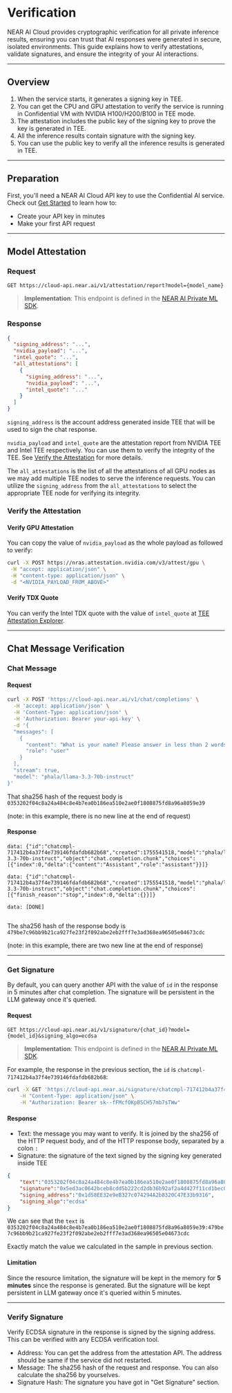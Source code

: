 # Verification

NEAR AI Cloud provides cryptographic verification for all private inference results, ensuring you can trust that AI responses were generated in secure, isolated environments. This guide explains how to verify attestations, validate signatures, and ensure the integrity of your AI interactions.

---

## Overview

1. When the service starts, it generates a signing key in TEE.
2. You can get the CPU and GPU attestation to verify the service is running in Confidential VM with NVIDIA H100/H200/B100 in TEE mode.
3. The attestation includes the public key of the signing key to prove the key is generated in TEE.
4. All the inference results contain signature with the signing key.
5. You can use the public key to verify all the inference results is generated in TEE.

---

## Preparation

First, you'll need a NEAR AI Cloud API key to use the Confidential AI service. Check out [Get Started](./get-started.md) to learn how to:

* Create your API key in minutes
* Make your first API request

---

## Model Attestation

### Request

`GET https://cloud-api.near.ai/v1/attestation/report?model={model_name}`

> **Implementation**: This endpoint is defined in the [NEAR AI Private ML SDK](https://github.com/nearai/private-ml-sdk/blob/a23fa797dfd7e676fba08cba68471b51ac9a13d9/vllm-proxy/src/app/api/v1/openai.py#L170).

### Response

```json
{
  "signing_address": "...",
  "nvidia_payload": "...",
  "intel_quote": "...",
  "all_attestations": [
    {
      "signing_address": "...",
      "nvidia_payload": "...",
      "intel_quote": "..."
    }
  ]
}
```

`signing_address` is the account address generated inside TEE that will be used to sign the chat response.

`nvidia_payload` and `intel_quote` are the attestation report from NVIDIA TEE and Intel TEE respectively. You can use them to verify the integrity of the TEE. See [Verify the Attestation](#verify-the-attestation) for more details.

The `all_attestations` is the list of all the attestations of all GPU nodes as we may add multiple TEE nodes to serve the inference requests. You can utilize the `signing_address` from the `all_attestations` to select the appropriate TEE node for verifying its integrity.

### Verify the Attestation

#### Verify GPU Attestation

You can copy the value of `nvidia_payload` as the whole payload as followed to verify:

```bash
curl -X POST https://nras.attestation.nvidia.com/v3/attest/gpu \
 -H "accept: application/json" \
 -H "content-type: application/json" \
 -d "<NVIDIA_PAYLOAD_FROM_ABOVE>"
```

#### Verify TDX Quote

You can verify the Intel TDX quote with the value of `intel_quote` at [TEE Attestation Explorer](https://proof.t16z.com/).

---

## Chat Message Verification 

### Chat Message

#### Request

```bash
curl -X POST 'https://cloud-api.near.ai/v1/chat/completions' \
  -H 'accept: application/json' \
  -H 'Content-Type: application/json' \
  -H 'Authorization: Bearer your-api-key' \
  -d '{
  "messages": [
    {
      "content": "What is your name? Please answer in less than 2 words",
      "role": "user"
    }
  ],
  "stream": true,
  "model": "phala/llama-3.3-70b-instruct"
}'
```

That sha256 hash of the request body is `0353202f04c8a24a484c8e4b7ea0b186ea510e2ae0f1808875fd8a96a8059e39`

(note: in this example, there is no new line at the end of request)

#### Response

```
data: {"id":"chatcmpl-717412b4a37f4e739146fdafdb682b68","created":1755541518,"model":"phala/llama-3.3-70b-instruct","object":"chat.completion.chunk","choices":[{"index":0,"delta":{"content":"Assistant","role":"assistant"}}]}

data: {"id":"chatcmpl-717412b4a37f4e739146fdafdb682b68","created":1755541518,"model":"phala/llama-3.3-70b-instruct","object":"chat.completion.chunk","choices":[{"finish_reason":"stop","index":0,"delta":{}}]}

data: [DONE]


```

The sha256 hash of the response body is `479be7c96bb9b21ca927fe23f2f092abe2eb2fff7e3ad368ea96505e04673cdc`

(note: in this example, there are two new line at the end of response)

---

### Get Signature

By default, you can query another API with the value of `id` in the response in 5 minutes after chat completion. The signature will be persistent in the LLM gateway once it's queried. 

#### Request

`GET https://cloud-api.near.ai/v1/signature/{chat_id}?model={model_id}&signing_algo=ecdsa`

> **Implementation**: This endpoint is defined in the [NEAR AI Private ML SDK](https://github.com/nearai/private-ml-sdk/blob/a23fa797dfd7e676fba08cba68471b51ac9a13d9/vllm-proxy/src/app/api/v1/openai.py#L257).

For example, the response in the previous section, the `id` is `chatcmpl-717412b4a37f4e739146fdafdb682b68`:

```bash
curl -X GET 'https://cloud-api.near.ai/signature/chatcmpl-717412b4a37f4e739146fdafdb682b68?model=phala/llama-3.3-70b-instruct&signing_algo=ecdsa' \
    -H "Content-Type: application/json" \
    -H "Authorization: Bearer sk--fFMcfOKpBSCH57mb7sTWw"
```

#### Response

* Text: the message you may want to verify. It is joined by the sha256 of the HTTP request body, and of the HTTP response body, separated by a colon `:`
* Signature: the signature of the text signed by the signing key generated inside TEE

```json
{
    "text":"0353202f04c8a24a484c8e4b7ea0b186ea510e2ae0f1808875fd8a96a8059e39:479be7c96bb9b21ca927fe23f2f092abe2eb2fff7e3ad368ea96505e04673cdc",
    "signature":"0x5ed3ac0642bceb8cdd5b222cd2db36b92af2a4d427f11cd1bec0e5b732b94628015f32f2cec91865148bf9d6f56ab673645f6bc500421cd28ff120339ea7e1a01b",
    "signing_address":"0x1d58EE32e9eB327c074294A2b8320C47E33b9316",
    "signing_algo":"ecdsa"
}
```

We can see that the `text` is `0353202f04c8a24a484c8e4b7ea0b186ea510e2ae0f1808875fd8a96a8059e39:479be7c96bb9b21ca927fe23f2f092abe2eb2fff7e3ad368ea96505e04673cdc`

Exactly match the value we calculated in the sample in previous section.

#### Limitation

Since the resource limitation, the signature will be kept in the memory for **5 minutes** since the response is generated. But the signature will be kept persistent in LLM gateway once it's queried within 5 minutes.

---

### Verify Signature

Verify ECDSA signature in the response is signed by the signing address. This can be verified with any ECDSA verification tool.

* Address: You can get the address from the attestation API. The address should be same if the service did not restarted.
* Message: The sha256 hash of the request and response. You can also calculate the sha256 by yourselves.
* Signature Hash: The signature you have got in "Get Signature" section.
